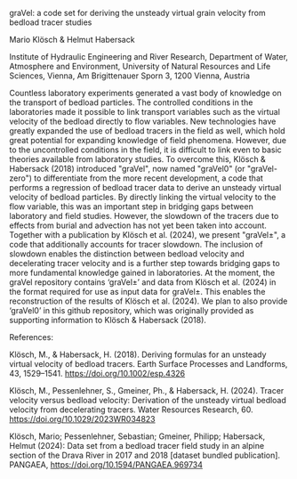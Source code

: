 graVel: a code set for deriving the unsteady virtual grain velocity 
from bedload tracer studies 

Mario Klösch & Helmut Habersack

Institute of Hydraulic Engineering and River Research, Department of 
Water, Atmosphere and Environment, University of Natural Resources and 
Life Sciences, Vienna, Am Brigittenauer Sporn 3, 1200 Vienna, Austria

Countless laboratory experiments generated a vast body of knowledge on
the transport of bedload particles. The controlled conditions in the 
laboratories made it possible to link transport variables such as the 
virtual velocity of the bedload directly to flow variables. New 
technologies have greatly expanded the use of bedload tracers in the 
field as well, which hold great potential for expanding knowledge of 
field phenomena. However, due to the uncontrolled conditions in the 
field, it is difficult to link even to basic theories available from 
laboratory studies. 
To overcome this, Klösch & Habersack (2018) introduced "graVel", 
now named "graVel0" (or "graVel-zero") to differentiate from the more 
recent development, a code that performs a regression of bedload tracer
data to derive an unsteady virtual velocity of bedload particles. By 
directly linking the virtual velocity to the flow variable, this was an 
important step in bridging gaps between laboratory and field studies. 
However, the slowdown of the tracers due to effects from burial and 
advection has not yet been taken into account.
Together with a publication by Klösch et al. (2024), we present 
"graVel±", a code that additionally accounts for tracer slowdown. The 
inclusion of slowdown enables the distinction between bedload velocity 
and decelerating tracer velocity and is a further step towards bridging
gaps to more fundamental knowledge gained in laboratories. 
At the moment, the graVel repository contains ‘graVel±’ and data from 
Klösch et al. (2024) in the format required for use as input data 
for graVel±. This enables the reconstruction of the results of Klösch 
et al. (2024). We plan to also provide ‘graVel0’ in this github 
repository, which was originally provided as supporting information to 
Klösch & Habersack (2018).  

References:

Klösch, M., & Habersack, H. (2018). Deriving formulas for an unsteady 
virtual velocity of bedload tracers. Earth Surface Processes and 
Landforms, 43, 1529–1541. https://doi.org/10.1002/esp.4326

Klösch, M., Pessenlehner, S., Gmeiner, Ph., & Habersack, H. (2024). 
Tracer velocity versus bedload velocity: Derivation of the unsteady 
virtual bedload velocity from decelerating tracers. Water Resources 
Research, 60. https://doi.org/10.1029/2023WR034823

Klösch, Mario; Pessenlehner, Sebastian; Gmeiner, Philipp; Habersack, 
Helmut (2024): Data set from a bedload tracer field study in an alpine
section of the Drava River in 2017 and 2018 [dataset bundled 
publication]. PANGAEA, https://doi.org/10.1594/PANGAEA.969734    
